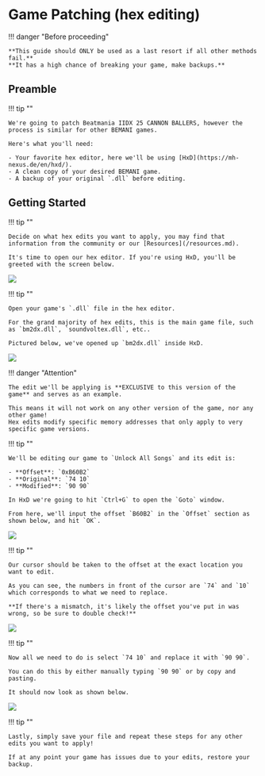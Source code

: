 # Game Patching (hex editing)

!!! danger "Before proceeding"

    **This guide should ONLY be used as a last resort if all other methods fail.**  
    **It has a high chance of breaking your game, make backups.**

## Preamble

!!! tip ""

    We're going to patch Beatmania IIDX 25 CANNON BALLERS, however the process is similar for other BEMANI games.

    Here's what you'll need:

    - Your favorite hex editor, here we'll be using [HxD](https://mh-nexus.de/en/hxd/).
    - A clean copy of your desired BEMANI game.
    - A backup of your original `.dll` before editing.

## Getting Started

!!! tip ""

    Decide on what hex edits you want to apply, you may find that information from the community or our [Resources](/resources.md).
    
    It's time to open our hex editor. If you're using HxD, you'll be greeted with the screen below.

<img src="/img/extras/hexguide/1.webp">

!!! tip ""

    Open your game's `.dll` file in the hex editor.
    
    For the grand majority of hex edits, this is the main game file, such as `bm2dx.dll`, `soundvoltex.dll`, etc..
    
    Pictured below, we've opened up `bm2dx.dll` inside HxD.

<img src="/img/extras/hexguide/2.webp">

!!! danger "Attention"

    The edit we'll be applying is **EXCLUSIVE to this version of the game** and serves as an example.
    
    This means it will not work on any other version of the game, nor any other game!  
    Hex edits modify specific memory addresses that only apply to very specific game versions.

!!! tip ""

    We'll be editing our game to `Unlock All Songs` and its edit is:
    
    - **Offset**: `0xB60B2`
    - **Original**: `74 10`
    - **Modified**: `90 90`
    
    In HxD we're going to hit `Ctrl+G` to open the `Goto` window. 
    
    From here, we'll input the offset `B60B2` in the `Offset` section as shown below, and hit `OK`.

<img src="/img/extras/hexguide/3.webp">

!!! tip ""

    Our cursor should be taken to the offset at the exact location you want to edit.
    
    As you can see, the numbers in front of the cursor are `74` and `10` which corresponds to what we need to replace.
    
    **If there's a mismatch, it's likely the offset you've put in was wrong, so be sure to double check!**

<img src="/img/extras/hexguide/4.webp">

!!! tip ""

    Now all we need to do is select `74 10` and replace it with `90 90`.

    You can do this by either manually typing `90 90` or by copy and pasting.
    
    It should now look as shown below.

<img src="/img/extras/hexguide/5.webp">

!!! tip ""

    Lastly, simply save your file and repeat these steps for any other edits you want to apply!

    If at any point your game has issues due to your edits, restore your backup.